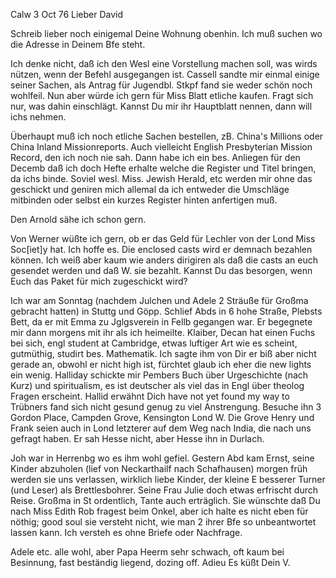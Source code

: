  Calw 3 Oct 76
Lieber David

Schreib lieber noch einigemal Deine Wohnung obenhin. Ich muß suchen wo die Adresse in Deinem Bfe steht.

Ich denke nicht, daß ich den Wesl eine Vorstellung machen soll, was wirds nützen, wenn der Befehl ausgegangen ist. Cassell sandte mir einmal einige seiner Sachen, als Antrag für Jugendbl. Stkpf fand sie weder schön noch wohlfeil. Nun aber würde ich gern für Miss Blatt etliche kaufen. Fragt sich nur, was dahin einschlägt. Kannst Du mir ihr Hauptblatt nennen, dann will ichs nehmen.

Überhaupt muß ich noch etliche Sachen bestellen, zB. China's Millions oder China Inland Missionreports. Auch vielleicht English Presbyterian Mission Record, den ich noch nie sah. Dann habe ich ein bes. Anliegen für den Decemb daß ich doch Hefte erhalte welche die Register und Titel bringen, da ichs binde. Soviel wesl. Miss. Jewish Herald, etc werden mir ohne das geschickt und geniren mich allemal da ich entweder die Umschläge mitbinden oder selbst ein kurzes Register hinten anfertigen muß.

Den Arnold sähe ich schon gern.

Von Werner wüßte ich gern, ob er das Geld für Lechler von der Lond Miss Soc[iet]y hat. Ich hoffe es. Die enclosed casts wird er demnach bezahlen können. Ich weiß aber kaum wie anders dirigiren als daß die casts an euch gesendet werden und daß W. sie bezahlt. Kannst Du das besorgen, wenn Euch das Paket für mich zugeschickt wird?

Ich war am Sonntag (nachdem Julchen und Adele 2 Sträuße für Großma gebracht hatten) in Stuttg und Göpp. Schlief Abds in 6 hohe Straße, Plebsts Bett, da er mit Emma zu Jglgsverein in Fellb gegangen war. Er begegnete mir dann morgens mit ihr als ich heimeilte. Klaiber, Decan hat einen Fuchs bei sich, engl student at Cambridge, etwas luftiger Art wie es scheint, gutmüthig, studirt bes. Mathematik. Ich sagte ihm von Dir er biß aber nicht gerade an, obwohl er nicht high ist, fürchtet glaub ich eher die new lights ein wenig. 
Halliday schickte mir Pembers Buch über Urgeschichte (nach Kurz) und spiritualism, es ist deutscher als viel das in Engl über theolog Fragen erscheint. Hallid erwähnt Dich have not yet found my way to Trübners fand sich nicht gesund genug zu viel Anstrengung. Besuche ihn 3 Gordon Place, Campden Grove, Kensington Lond W. Die Grove Henry und Frank seien auch in Lond letzterer auf dem Weg nach India, die nach uns gefragt haben. Er sah Hesse nicht, aber Hesse ihn in Durlach.

Joh war in Herrenbg wo es ihm wohl gefiel. Gestern Abd kam Ernst, seine Kinder abzuholen (lief von Neckarthailf nach Schafhausen) morgen früh werden sie uns verlassen, wirklich liebe Kinder, der kleine E besserer Turner (und Leser) als Brettlesbohrer. Seine Frau Julie doch etwas erfrischt durch Reise. Großma in St ordentlich, Tante auch erträglich. Sie wünschte daß Du nach Miss Edith Rob fragest beim Onkel, aber ich halte es nicht eben für nöthig; good soul sie versteht nicht, wie man 2 ihrer Bfe so unbeantwortet lassen kann. Ich versteh es ohne Briefe oder Nachfrage.

Adele etc. alle wohl, aber Papa Heerm sehr schwach, oft kaum bei Besinnung, fast beständig liegend, dozing off. Adieu
 Es küßt Dein V.
